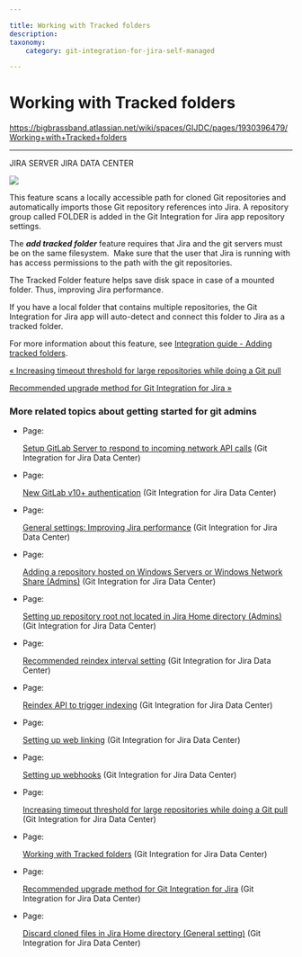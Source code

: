 ```yaml
---

title: Working with Tracked folders
description:
taxonomy:
    category: git-integration-for-jira-self-managed

---
```


# Working with Tracked folders

<https://bigbrassband.atlassian.net/wiki/spaces/GIJDC/pages/1930396479/Working+with+Tracked+folders>

* * *

JIRA SERVER JIRA DATA CENTER

![](https://bigbrassband.atlassian.net/wiki/download/thumbnails/1930396479/gitserver-gitcfg-connect2git-menu-add-tracked-folder.png?version=1&modificationDate=1630642795837&cacheVersion=1&api=v2&width=680&height=303)

This feature scans a locally accessible path for cloned Git repositories and automatically imports those Git repository references into Jira. A repository group called FOLDER is added in the Git Integration for Jira app repository settings.

The _**add tracked folder**_ feature requires that Jira and the git servers must be on the same filesystem.  Make sure that the user that Jira is running with has access permissions to the path with the git repositories.

The Tracked Folder feature helps save disk space in case of a mounted folder. Thus, improving Jira performance.

If you have a local folder that contains multiple repositories, the Git Integration for Jira app will auto-detect and connect this folder to Jira as a tracked folder.

For more information about this feature, see [Integration guide - Adding tracked folders](/wiki/spaces/GIJDC/pages/91947120/Tracked+Folders).

[« Increasing timeout threshold for large repositories while doing a Git pull](/wiki/spaces/GIJDC/pages/1930396447/Increasing+timeout+threshold+for+large+repositories+while+doing+a+Git+pull)

[Recommended upgrade method for Git Integration for Jira »](/wiki/spaces/GIJDC/pages/1930396509/Recommended+upgrade+method+for+Git+Integration+for+Jira)

### More related topics about getting started for git admins

*   Page:
    
    [Setup GitLab Server to respond to incoming network API calls](/wiki/spaces/GIJDC/pages/1930396193/Setup+GitLab+Server+to+respond+to+incoming+network+API+calls) (Git Integration for Jira Data Center)
    
*   Page:
    
    [New GitLab v10+ authentication](/wiki/spaces/GIJDC/pages/1930396211) (Git Integration for Jira Data Center)
    
*   Page:
    
    [General settings: Improving Jira performance](/wiki/spaces/GIJDC/pages/1930396229/General+settings%3A+Improving+Jira+performance) (Git Integration for Jira Data Center)
    
*   Page:
    
    [Adding a repository hosted on Windows Servers or Windows Network Share (Admins)](/wiki/spaces/GIJDC/pages/1930396287) (Git Integration for Jira Data Center)
    
*   Page:
    
    [Setting up repository root not located in Jira Home directory (Admins)](/wiki/spaces/GIJDC/pages/1930396317) (Git Integration for Jira Data Center)
    
*   Page:
    
    [Recommended reindex interval setting](/wiki/spaces/GIJDC/pages/1930396353/Recommended+reindex+interval+setting) (Git Integration for Jira Data Center)
    
*   Page:
    
    [Reindex API to trigger indexing](/wiki/spaces/GIJDC/pages/1930396333/Reindex+API+to+trigger+indexing) (Git Integration for Jira Data Center)
    
*   Page:
    
    [Setting up web linking](/wiki/spaces/GIJDC/pages/1930396395/Setting+up+web+linking) (Git Integration for Jira Data Center)
    
*   Page:
    
    [Setting up webhooks](/wiki/spaces/GIJDC/pages/1930396415/Setting+up+webhooks) (Git Integration for Jira Data Center)
    
*   Page:
    
    [Increasing timeout threshold for large repositories while doing a Git pull](/wiki/spaces/GIJDC/pages/1930396447/Increasing+timeout+threshold+for+large+repositories+while+doing+a+Git+pull) (Git Integration for Jira Data Center)
    
*   Page:
    
    [Working with Tracked folders](/wiki/spaces/GIJDC/pages/1930396479/Working+with+Tracked+folders) (Git Integration for Jira Data Center)
    
*   Page:
    
    [Recommended upgrade method for Git Integration for Jira](/wiki/spaces/GIJDC/pages/1930396509/Recommended+upgrade+method+for+Git+Integration+for+Jira) (Git Integration for Jira Data Center)
    
*   Page:
    
    [Discard cloned files in Jira Home directory (General setting)](/wiki/spaces/GIJDC/pages/1930396547) (Git Integration for Jira Data Center)